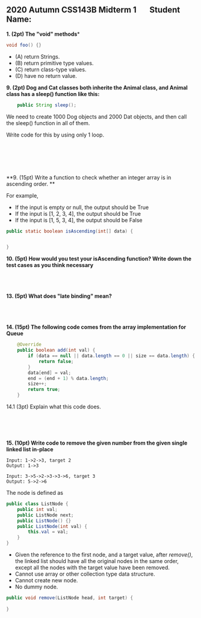 ## 2020 Autumn CSS143B Midterm 1 &nbsp; &nbsp; &nbsp; Student Name:

**1. (2pt) The "void" methods***

```java
void foo() {}
```

- (A) return Strings.
- (B) return primitive type values.
- (C) return class-type values.
- (D) have no return value.

**9. (2pt) Dog and Cat classes both inherite the Animal class, and Animal class has a sleep() function like this:**

```java
    public String sleep();
```

We need to create 1000 Dog objects and 2000 Dat objects, and then call the sleep() function in all of them. 

Write code for this by using only 1 loop.

<br/>
<br/>
<br/>
<br/>

**9. (15pt) Write a function to check whether an integer array is in ascending order. **

For example, 

- If the input is empty or null, the output should be True
- If the input is [1, 2, 3, 4], the output should be True
- If the input is [1, 5, 3, 4], the output should be False

```java
public static boolean isAscending(int[] data) {


}
```

**10. (5pt) How would you test your  isAscending function? Write down the test cases as you think necessary**
<br/>
<br/>
<br/>
<br/>

**13. (5pt) What does "late binding" mean?**
<br/>
<br/>
<br/>
<br/>

**14. (15pt) The following code comes from the array implementation for Queue**

```java
    @Override
    public boolean add(int val) {
        if (data == null || data.length == 0 || size == data.length) {
            return false;
        }
        data[end] = val;
        end = (end + 1) % data.length;
        size++;
        return true;
    }
```

14.1 (3pt) Explain what this code does. 

<br/>
<br/>
<br/>

**15. (10pt) Write code to remove the given number from the given single linked list in-place**

```
Input: 1->2->3, target 2
Output: 1->3
```

```
Input: 3->5->2->3->3->6, target 3
Output: 5->2->6
```

The node is defined as

```java
public class ListNode {
    public int val;
    public ListNode next;
    public ListNode() {}
    public ListNode(int val) {
        this.val = val;
    }
}
```

- Given the reference to the first node, and a target value, after *remove()*, the linked list should have all the original nodes in the same order, except all the nodes with the target value have been removed.
- Cannot use array or other collection type data structure.
- Cannot create new node.
- No dummy node.

``` java
public void remove(ListNode head, int target) {
  
}
```
